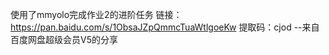 使用了mmyolo完成作业2的进阶任务
链接：https://pan.baidu.com/s/1ObsaJZpQmmcTuaWtlgoeKw 
提取码：cjod 
--来自百度网盘超级会员V5的分享
